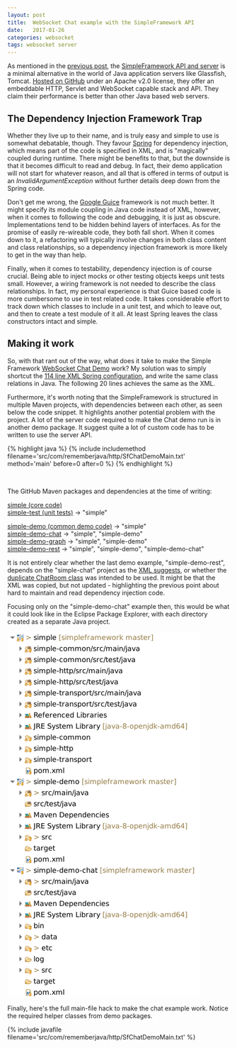 ```yaml
---
layout: post
title:  WebSocket Chat example with the SimpleFramework API
date:   2017-01-26
categories: websocket
tags: websocket server
---
```


As mentioned in the [previous post][fail], the [SimpleFramework API and server][simpleframework] is a minimal alternative in the world of Java application servers like Glassfish, Tomcat. [Hosted on GitHub][sf-gh] under an Apache v2.0 license, they offer an embeddable HTTP, Servlet and WebSocket capable stack and API. They claim their performance is better than other Java based web servers.

<h2>The Dependency Injection Framework Trap</h2>

Whether they live up to their name, and is truly easy and simple to use is somewhat debatable, though. They favour [Spring][spring] for dependency injection, which means part of the code is specified in XML, and is "magically" coupled during runtime. There might be benefits to that, but the downside is that it becomes difficult to read and debug. In fact, their demo application will not start for whatever reason, and all that is offered in terms of output is an *InvalidArgumentException* without further details deep down from the Spring code.

Don't get me wrong, the [Google Guice][guice] framework is not much better. It might specify its module coupling in Java code instead of XML, however, when it comes to following the code and debugging, it is just as obscure. Implementations tend to be hidden behind layers of interfaces. As for the promise of easily re-wireable code, they both fall short. When it comes down to it, a refactoring will typically involve changes in both class content and class relationships, so a dependency injection framework is more likely to get in the way than help.

Finally, when it comes to testability, dependency injection is of course crucial. Being able to inject mocks or other testing objects keeps unit tests small. However, a wiring framework is not needed to describe the class relationships. In fact, my personal experience is that Guice based code is more cumbersome to use in test related code. It takes considerable effort to track down which classes to include in a unit test, and which to leave out, and then to create a test module of it all. At least Spring leaves the class constructors intact and simple.

<h2>Making it work</h2>

So, with that rant out of the way, what does it take to make the Simple Framework [WebSocket Chat Demo][chat-demo] work? My solution was to simply shortcut the [114 line XML Spring configuration][chat-spring], and write the same class relations in Java. The following 20 lines achieves the same as the XML.

Furthermore, it's worth noting that the SimpleFramework is structured in multiple Maven projects, with dependencies between each other, as seen below the code snippet. It highlights another potential problem with the project. A lot of the server code required to make the Chat demo run is in another demo package. It suggest quite a lot of custom code has to be written to use the server API.

{% highlight java %}
{% include includemethod filename='src/com/rememberjava/http/SfChatDemoMain.txt' method='main' before=0  after=0 %}
{% endhighlight %}

&nbsp;&nbsp;&nbsp;

The GitHub Maven packages and dependencies at the time of writing:

[simple (core code)](https://github.com/ngallagher/simpleframework/tree/master/simple)<br>
[simple-test (unit tests)](https://github.com/ngallagher/simpleframework/tree/master/simple-test) -> "simple"

[simple-demo (common demo code)](https://github.com/ngallagher/simpleframework/tree/master/simple-demo/simple-demo) -> "simple"<br>
[simple-demo-chat](https://github.com/ngallagher/simpleframework/tree/master/simple-demo/simple-demo-chat) -> "simple", "simple-demo"<br>
[simple-demo-graph](https://github.com/ngallagher/simpleframework/tree/master/simple-demo/simple-demo-graph) -> "simple", "simple-demo"<br>
[simple-demo-rest](https://github.com/ngallagher/simpleframework/tree/master/simple-demo/simple-demo-rest) -> "simple", "simple-demo", "simple-demo-chat"<br>

It is not entirely clear whether the last demo example, "simple-demo-rest", depends on the "simple-chat" project as the [XML suggests](https://github.com/ngallagher/simpleframework/search?utf8=%E2%9C%93&q=bean+ChatRoom&type=Code), or whether the [duplicate ChatRoom class](https://github.com/ngallagher/simpleframework/blob/master/simple-demo/simple-demo-rest/src/main/java/org/simpleframework/demo/rest/ChatRoom.java) was intended to be used. It might be that the XML was copied, but not updated - highlighting the previous point about hard to maintain and read dependency injection code.

Focusing only on the "simple-demo-chat" example then, this would be what it could look like in the Eclipse Package Explorer, with each directory created as a separate Java project.

![Eclipse setup](/images/simpleframework_projects_eclipse.png)

Finally, here's the full main-file hack to make the chat example work. Notice the required helper classes from demo packages.

{% include javafile filename='src/com/rememberjava/http/SfChatDemoMain.txt' %}

[fail]: /websocket/2017/01/25/failed_websocket.html
[simpleframework]: http://www.simpleframework.org/
[sf-gh]: https://github.com/ngallagher/simpleframework
[spring]: https://en.wikipedia.org/wiki/Spring_Framework
[guice]: https://en.wikipedia.org/wiki/Google_Guice
[chat-demo]: https://github.com/ngallagher/simpleframework/tree/master/simple-demo/simple-demo-chat
[chat-spring]: https://github.com/ngallagher/simpleframework/blob/master/simple-demo/simple-demo-chat/etc/spring.xml

